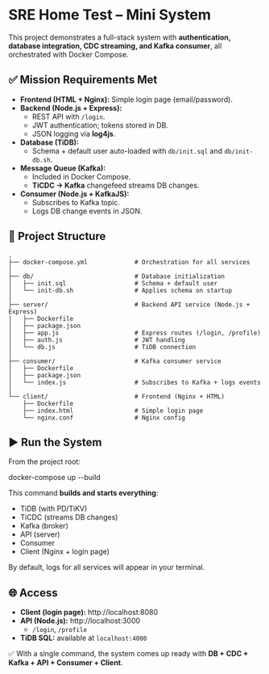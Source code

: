 # SRE Home Test – Mini System

This project demonstrates a full-stack system with **authentication, database integration, CDC streaming, and Kafka consumer**, all orchestrated with Docker Compose.

## ✅ Mission Requirements Met
- **Frontend (HTML + Nginx):** Simple login page (email/password).
- **Backend (Node.js + Express):**
  - REST API with `/login`.
  - JWT authentication; tokens stored in DB.
  - JSON logging via **log4js**.
- **Database (TiDB):**
  - Schema + default user auto-loaded with `db/init.sql` and `db/init-db.sh`.
- **Message Queue (Kafka):**
  - Included in Docker Compose.
  - **TiCDC → Kafka** changefeed streams DB changes.
- **Consumer (Node.js + KafkaJS):**
  - Subscribes to Kafka topic.
  - Logs DB change events in JSON.

## 📂 Project Structure

```text
.
├── docker-compose.yml             # Orchestration for all services
│
├── db/                            # Database initialization
│   ├── init.sql                   # Schema + default user
│   └── init-db.sh                 # Applies schema on startup
│
├── server/                        # Backend API service (Node.js + Express)
│   ├── Dockerfile
│   ├── package.json
│   ├── app.js                     # Express routes (/login, /profile)
│   ├── auth.js                    # JWT handling
│   └── db.js                      # TiDB connection
│
├── consumer/                      # Kafka consumer service
│   ├── Dockerfile
│   ├── package.json
│   └── index.js                   # Subscribes to Kafka + logs events
│
└── client/                        # Frontend (Nginx + HTML)
    ├── Dockerfile
    ├── index.html                 # Simple login page
    └── nginx.conf                 # Nginx config
```


## ▶️ Run the System
From the project root:

docker-compose up --build

This command **builds and starts everything**:
- TiDB (with PD/TiKV)
- TiCDC (streams DB changes)
- Kafka (broker)
- API (server)
- Consumer
- Client (Nginx + login page)

By default, logs for all services will appear in your terminal.

## 🌐 Access
- **Client (login page):** http://localhost:8080
- **API (Node.js):** http://localhost:3000
  - `/login`, `/profile`
- **TiDB SQL:** available at `localhost:4000`

✅ With a single command, the system comes up ready with **DB + CDC + Kafka + API + Consumer + Client**.
